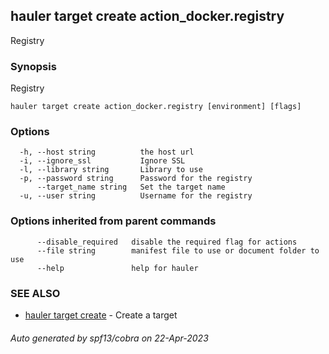 ## hauler target create action_docker.registry

Registry

### Synopsis

Registry

```
hauler target create action_docker.registry [environment] [flags]
```

### Options

```
  -h, --host string          the host url
  -i, --ignore_ssl           Ignore SSL
  -l, --library string       Library to use
  -p, --password string      Password for the registry
      --target_name string   Set the target name
  -u, --user string          Username for the registry
```

### Options inherited from parent commands

```
      --disable_required   disable the required flag for actions
      --file string        manifest file to use or document folder to use
      --help               help for hauler
```

### SEE ALSO

* [hauler target create](hauler_target_create.md)	 - Create a target

###### Auto generated by spf13/cobra on 22-Apr-2023
